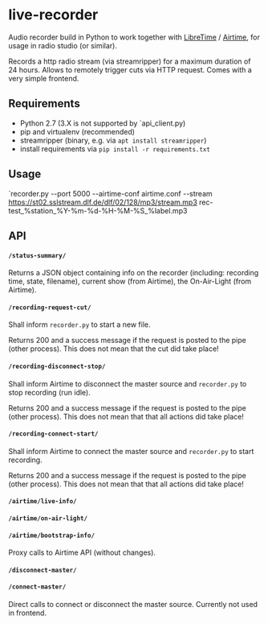 # live-recorder

Audio recorder build in Python to work together with [LibreTime](https://github.com/LibreTime/libretime) / [Airtime](https://www.airtime.pro/), for usage in radio studio (or similar).

Records a http radio stream (via streamripper) for a maximum duration of 24 hours.
Allows to remotely trigger cuts via HTTP request. Comes with a very simple frontend.

## Requirements

- Python 2.7 (3.X is not supported by `api_client.py)
- pip and virtualenv (recommended)
- streamripper (binary, e.g. via `apt install streamripper`)
- install requirements via `pip install -r requirements.txt`

## Usage

`recorder.py --port 5000 --airtime-conf airtime.conf --stream https://st02.sslstream.dlf.de/dlf/02/128/mp3/stream.mp3 rec-test_%station_%Y-%m-%d-%H-%M-%S_%label.mp3

## API

#### `/status-summary/`

Returns a JSON object containing info on the recorder (including: recording time, state, filename), current show (from Airtime), the On-Air-Light (from Airtime).

#### `/recording-request-cut/`

Shall inform `recorder.py` to start a new file.

Returns 200 and a success message if the request is posted to the pipe (other process). This does not mean that the cut did take place!

#### `/recording-disconnect-stop/`

Shall inform Airtime to disconnect the master source and `recorder.py` to stop recording (run idle).

Returns 200 and a success message if the request is posted to the pipe (other process). This does not mean that that all actions did take place!

#### `/recording-connect-start/`

Shall inform Airtime to connect the master source and `recorder.py` to start recording.

Returns 200 and a success message if the request is posted to the pipe (other process). This does not mean that that all actions did take place!

#### `/airtime/live-info/`
#### `/airtime/on-air-light/`
#### `/airtime/bootstrap-info/`

Proxy calls to Airtime API (without changes).

#### `/disconnect-master/`
#### `/connect-master/`

Direct calls to connect or disconnect the master source. Currently not used in frontend.
